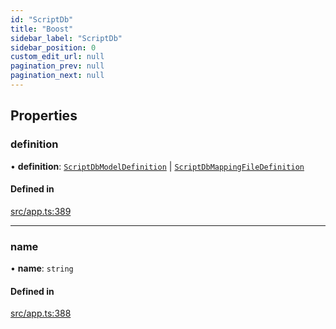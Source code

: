 ```yaml
---
id: "ScriptDb"
title: "Boost"
sidebar_label: "ScriptDb"
sidebar_position: 0
custom_edit_url: null
pagination_prev: null
pagination_next: null
---
```


## Properties

### definition

• **definition**: [`ScriptDbModelDefinition`](ScriptDbModelDefinition.md) \| [`ScriptDbMappingFileDefinition`](ScriptDbMappingFileDefinition.md)

#### Defined in

[src/app.ts:389](https://github.com/yolmio/boost/blob/b239488/src/app.ts#L389)

___

### name

• **name**: `string`

#### Defined in

[src/app.ts:388](https://github.com/yolmio/boost/blob/b239488/src/app.ts#L388)
